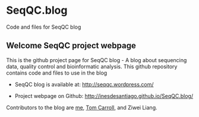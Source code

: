 # SeqQC.blog
Code and files for SeqQC blog



## Welcome SeqQC project webpage

This is the github project page for SeqQC blog - A blog about sequencing data, quality control and bioinformatic analysis. This github repository contains code and files to use in the blog

- SeqQC blog is available at: <a href=http://seqqc.wordpress.com/ target="_blank">http://seqqc.wordpress.com/

- Project webpage on Github: <a href=http://inesdesantiago.github.io/SeqQC.blog/ target="_blank">http://inesdesantiago.github.io/SeqQC.blog/

Contributors to the blog are <a href=https://github.com/InesdeSantiago>me</a>, <a href=https://github.com/ThomasCarroll>Tom Carroll</a>, and Ziwei Liang. 

